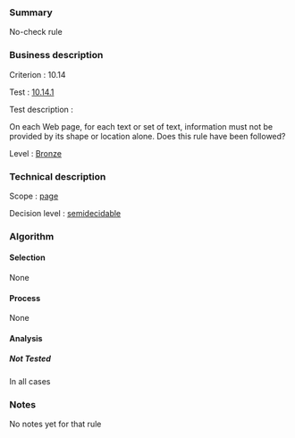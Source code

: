 ### Summary

No-check rule

### Business description

Criterion : 10.14

Test : [10.14.1](http://www.accessiweb.org/index.php/accessiweb-22-english-version.html#test-10-14-1)

Test description :

On each Web page, for each text or set of text, information must not be
provided by its shape or location alone. Does this rule have been
followed?

Level : [Bronze](/en/category/rules-design/accessiweb-11/level/bronze)

### Technical description

Scope : [page](/en/category/rules-design/accessiweb-11/scope/page)

Decision level :
[semidecidable](/en/category/rules-design/accessiweb-11/decision-level/semidecidable)

### Algorithm

#### Selection

None

#### Process

None

#### Analysis

##### Not Tested

In all cases

### Notes

No notes yet for that rule
